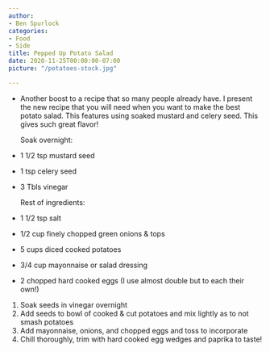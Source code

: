 ```yaml
---
author:
- Ben Spurlock
categories:
- Food
- Side
title: Pepped Up Potato Salad
date: 2020-11-25T00:00:00-07:00
picture: "/potatoes-stock.jpg"

---
```

* Another boost to a recipe that so many people already have. I present the new recipe that you will need when you want to make the best potato salad. This features using soaked mustard and celery seed. This gives such great flavor!

  Soak overnight:
* 1 1/2 tsp mustard seed
* 1 tsp celery seed
* 3 Tbls vinegar

  Rest of ingredients:
* 1 1/2 tsp salt
* 1/2 cup finely chopped green onions & tops
* 5 cups diced cooked potatoes
* 3/4 cup mayonnaise or salad dressing
* 2 chopped hard cooked eggs (I use almost double but to each their own!)

1. Soak seeds in vinegar overnight
2. Add seeds to bowl of cooked & cut potatoes and mix lightly as to not smash potatoes
3. Add mayonnaise, onions, and chopped eggs and toss to incorporate
4. Chill thoroughly, trim with hard cooked egg wedges and paprika to taste!